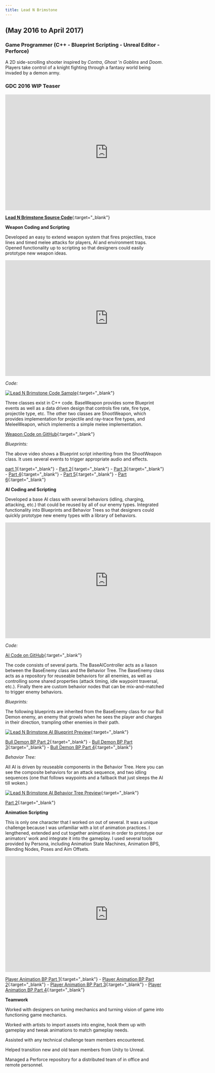 ```yaml
---
title: Lead N Brimstone
---
```

## (May 2016 to April 2017)
### Game Programmer (C++ - Blueprint Scripting - Unreal Editor - Perforce)

A 2D side-scrolling shooter inspired by _Contra_, _Ghost 'n Goblins_ and _Doom_. Players take control of a knight fighting through a fantasy world being invaded by a demon army.

### GDC 2016 WIP Teaser
<iframe src="https://drive.google.com/file/d/0ByegvJ7suqvHRjFoTTNPbW5TM2c/preview" width="650" height="366" FrameBorder="0"></iframe>

[**Lead N Brimstone Source Code**](https://github.com/calebsmth54/LeadNBrimstone){:target="_blank"} 
<div style="display:none;">_</div>

**Weapon Coding and Scripting**

Developed an easy to extend weapon system that fires projectiles, trace lines and timed melee attacks for players, AI and environment traps. Opened functionality up to scripting so that designers could easily prototype new weapon ideas.

<iframe src="https://drive.google.com/file/d/1YyE4jJCYvN8OunKgTcyOfLvUAG3G69vW/preview" width="650" height="366" FrameBorder="0"></iframe>


*Code:* 

[![Lead N Brimstone Code Sample](/assets/img/LnB/CodeSample.png)](/assets/img/LnB/CodeSample.png){:target="_blank"}
<div style="display:none;">_</div>

Three classes exist in C++ code. BaseWeapon provides some Blueprint events as well as a data driven design that controls fire rate, fire type, projectile type, etc. The other two classes are ShootWeapon, which provides implementation for projectile and ray-trace fire types, and MeleeWeapon, which implements a simple melee implementation.

[Weapon Code on GitHub](https://github.com/calebsmth54/LeadNBrimstone/tree/master/LnB/Source/LnB/Weapons){:target="_blank"}
<div style="display:none;">_</div>

*Blueprints:* 

The above video shows a Blueprint script inheriting from the ShootWeapon class. It uses several events to trigger appropriate audio and effects.

[part 1](/assets/img/LnB/BPPreview1.png){:target="_blank"} -
[Part 2](/assets/img/LnB/BPPreview2.png){:target="_blank"} -
[Part 3](/assets/img/LnB/BPPreview3.png){:target="_blank"} -
[Part 4](/assets/img/LnB/BPPreview4.png){:target="_blank"} -
[Part 5](/assets/img/LnB/BPPreview5.png){:target="_blank"} -
[Part 6](/assets/img/LnB/BPPreview6.png){:target="_blank"} 
<div style="display:none;">_</div>

**AI Coding and Scripting**

Developed a base AI class with several behaviors (idling, charging, attacking, etc.) that could be reused by all of our enemy types. Integrated functionality into Blueprints and Behavior Trees so that designers could quickly prototype new enemy types with a library of behaviors.

<iframe src="https://drive.google.com/file/d/1xDrt9fPpLisiSFuHXgT2pWqhPp3CveSC/preview" width="650" height="366" FrameBorder="0"></iframe>


*Code:*

[AI Code on GitHub](https://github.com/calebsmth54/LeadNBrimstone/tree/master/LnB/Source/LnB/AI){:target="_blank"}
<div style="display:none;">_</div>

The code consists of several parts. The BaseAIController acts as a liason between the BaseEnemy class and the Behavior Tree. The BaseEnemy class acts as a repository for reuseable behaviors for all enemies, as well as controlling some shared properties (attack timing, idle waypoint traversal, etc.). Finally there are custom behavior nodes that can be mix-and-matched to trigger enemy behaviors.

*Blueprints:*

The following blueprints are inherited from the BaseEnemy class for our Bull Demon enemy, an enemy that growls when he sees the player and charges in their direction, trampling other enemies in their path.

[![Lead N Brimstone AI Blueprint Preview](/assets/img/LnB/AI_Blueprint0.PNG)](/assets/img/LnB/AI_Blueprint0.PNG){:target="_blank"}
<div style="display:none;">_</div>

[Bull Demon BP Part 2](/assets/img/LnB/AI_Blueprint1.png){:target="_blank"} -
[Bull Demon BP Part 3](/assets/img/LnB/AI_Blueprint2.png){:target="_blank"} -
[Bull Demon BP Part 4](/assets/img/LnB/AI_Blueprint3.png){:target="_blank"}
<div style="display:none;">_</div>

*Behavior Tree:*

All AI is driven by reuseable components in the Behavior Tree. Here you can see the composite behaviors for an attack sequence, and two idling sequences (one that follows waypoints and a fallback that just sleeps the AI till woken.)

[![Lead N Brimstone AI Behavior Tree Preview](/assets/img/LnB/AI_BT1.png)](/assets/img/LnB/AI_BT1.png){:target="_blank"}
<div style="display:none;">_</div>

[Part 2](/assets/img/LnB/AI_BT2.png){:target="_blank"}
<div style="display:none;">_</div>

**Animation Scripting**

This is only one character that I worked on out of several. It was a unique challenge because I was unfamiliar with a lot of animation practices. I lengthened, extended and cut together animations in order to prototype our animators' work and integrate it into the gameplay. I used several tools provided by Persona, including Animation State Machines, Animation BPS, Blending Nodes, Poses and Aim Offsets.

<iframe src="https://drive.google.com/file/d/1yjPYCPkHi7sypdSA7rYtcmbvT3H-oTai/preview" width="650" height="366" FrameBorder="0"></iframe>
<div style="display:none;">_</div>

[Player Animation BP Part 1](/assets/img/LnB/Knight_AnimBP1.png){:target="_blank"} -
[Player Animation BP Part 2](/assets/img/LnB/Knight_AnimBP2.png){:target="_blank"} -
[Player Animation BP Part 3](/assets/img/LnB/Knight_AnimBP3.png){:target="_blank"} -
[Player Animation BP Part 4](/assets/img/LnB/Knight_AnimBP4.png){:target="_blank"}
<div style="display:none;">_</div> 

**Teamwork**

Worked with designers on tuning mechanics and turning vision of game into functioning game mechanics.

Worked with artists to import assets into engine, hook them up with gameplay and tweak animations to match gameplay needs.

Assisted with any technical challenge team members encountered.

Helped transition new and old team members from Unity to Unreal.

Managed a Perforce repository for a distributed team of in office and remote personnel.